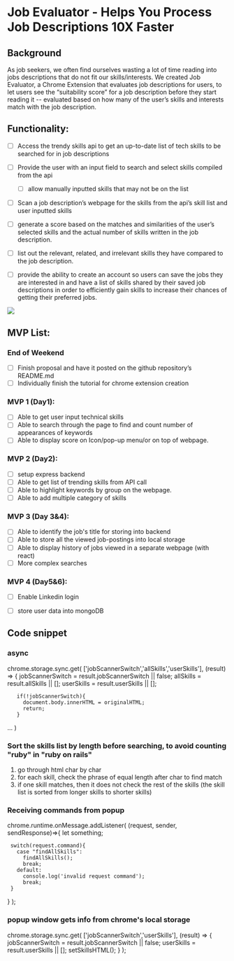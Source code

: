 # Job Evaluator - Helps You Process Job Descriptions 10X Faster

## Background

As job seekers, we often find ourselves wasting a lot of time reading into jobs descriptions that do not fit our skills/interests.
We created Job Evaluator, a Chrome Extension that evaluates job descriptions for users, to let users see the “suitability score” for a job description before they start reading it -- evaluated based on how many of the user’s skills and interests match with the job description.

## Functionality:

- [ ] Access the trendy skills api to get an up-to-date list of tech skills to be searched for in job descriptions

- [ ] Provide the user with an input field to search and select skills compiled from the api
  - [ ] allow manually inputted skills that may not be on the list

- [ ] Scan a job description’s webpage for the skills from the api’s skill list and user inputted skills

- [ ] generate a score based on the matches and similarities of the user’s selected skills and the actual number of skills written in the job description.

- [ ] list out the relevant, related, and irrelevant skills they have compared to the job description.

- [ ] provide the ability to create an account so users can save the jobs they are interested in and have a list of skills shared by their saved job descriptions in order to efficiently gain skills to increase their chances of getting their preferred jobs.

![](https://i.imgur.com/6zxbaK9.png)

## MVP List:

### End of Weekend
- [ ] Finish proposal and have it posted on the github  repository’s README.md
- [ ] Individually finish the tutorial for chrome extension creation
### MVP 1 (Day1):
- [ ] Able to get user input technical skills
- [ ] Able to search through the page to find and count number of appearances of keywords
- [ ] Able to display score on Icon/pop-up menu/or on top of webpage.
### MVP 2 (Day2):
- [ ] setup express backend
- [ ] Able to get list of trending skills from API call
- [ ] Able to highlight keywords by group on the webpage.
- [ ] Able to add multiple category of skills
### MVP 3 (Day 3&4):
- [ ] Able to identify the job's title for storing into backend
- [ ] Able to store all the viewed job-postings into local storage
- [ ] Able to display history of jobs viewed in a separate webpage (with react)
- [ ] More complex searches
### MVP 4 (Day5&6):
- [ ] Enable Linkedin login
- [ ] store user data into mongoDB


## Code snippet 

### async
  chrome.storage.sync.get(
     ['jobScannerSwitch','allSkills','userSkills'],
     (result) => {
       jobScannerSwitch = result.jobScannerSwitch || false;
       allSkills = result.allSkills || [];
       userSkills = result.userSkills || [];

       if(!jobScannerSwitch){
         document.body.innerHTML = originalHTML;
         return;
       }
  
  ...
  )

### Sort the skills list by length before searching, to avoid counting "ruby" in "ruby on rails"

1. go through html char by char
2. for each skill, check the phrase of equal length after char to find match
3. if one skill matches, then it does not check the rest of the skills (the skill list is sorted from longer skills to shorter skills)


### Receiving commands from popup 
chrome.runtime.onMessage.addListener(
   (request, sender, sendResponse)=>{
     let something;

     switch(request.command){
       case "findAllSkills":
         findAllSkills();
         break;
       default:
         console.log('invalid request command');
         break;
     }
   }
 );

### popup window gets info from chrome's local storage

chrome.storage.sync.get(
   ['jobScannerSwitch','userSkills'],
   (result) => {
     jobScannerSwitch = result.jobScannerSwitch || false;
     userSkills = result.userSkills || [];
     setSkillsHTML();
   }
 );